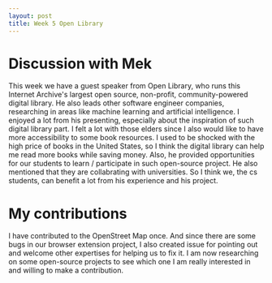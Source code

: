 ```yaml
---
layout: post
title: Week 5 Open Library
---
```


# Discussion with Mek
This week we have a guest speaker from Open Library, who runs this Internet Archive's largest open source, non-profit, community-powered digital library. He also leads other software engineer companies, researching in areas like machine learning and artificial intelligence. I enjoyed a lot from his presenting, especially about the inspiration of such digital library part. I felt a lot with those elders since I also would like to have more accessibility to some book resources. I used to be shocked with the high price of books in the United States, so I think the digital library can help me read more books while saving money. Also, he provided opportunities for our students to learn / participate in such open-source project. He also mentioned that they are collabrating with universities. So I think we, the cs students, can benefit a lot from his experience and his project.
<!--more-->
# My contributions
I have contributed to the OpenStreet Map once. And since there are some bugs in our browser extension project, I also created issue for pointing out and welcome other expertises for helping us to fix it. I am now researching on some open-source projects to see which one I am really interested in and willing to make a contribution.
